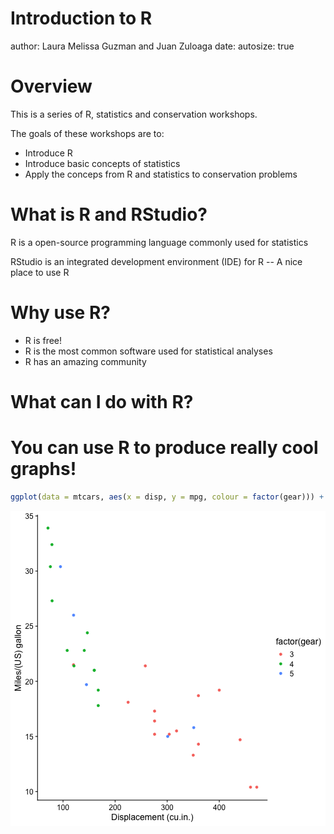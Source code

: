 Introduction to R 
========================================================
author: Laura Melissa Guzman and Juan Zuloaga
date: 
autosize: true

Overview
========================================================
This is a series of R, statistics and conservation workshops.

The goals of these workshops are to:

- Introduce R
- Introduce basic concepts of statistics
- Apply the conceps from R and statistics to conservation problems 


What is R and RStudio?
========================================================

R is a open-source programming language commonly used for statistics

RStudio is an integrated development environment (IDE) for R -- A nice place to use R


Why use R?
========================================================

- R is free!
- R is the most common software used for statistical analyses
- R has an amazing community

What can I do with R?
========================================================





You can use R to produce really cool graphs!
========================================================




```r
ggplot(data = mtcars, aes(x = disp, y = mpg, colour = factor(gear))) + geom_point() + theme_cowplot() + xlab("Displacement (cu.in.)") + ylab("Miles/(US) gallon") 
```

![plot of chunk unnamed-chunk-2](01_intro-figure/unnamed-chunk-2-1.png)
